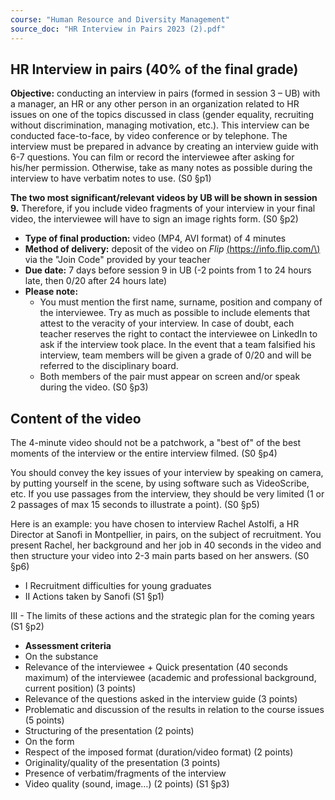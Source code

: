 ```yaml
---
course: "Human Resource and Diversity Management"
source_doc: "HR Interview in Pairs 2023 (2).pdf"
---
```

## **HR Interview in pairs (40% of the final grade)**

**Objective:** conducting an interview in pairs (formed in session 3 – UB) with a manager, an HR or any other person in an organization related to HR issues on one of the topics discussed in class (gender equality, recruiting without discrimination, managing motivation, etc.). This interview can be conducted face-to-face, by video conference or by telephone. The interview must be prepared in advance by creating an interview guide with 6-7 questions. You can film or record the interviewee after asking for his/her permission. Otherwise, take as many notes as possible during the interview to have verbatim notes to use. (S0 §p1)

**The two most significant/relevant videos by UB will be shown in session 9.** Therefore, if you include video fragments of your interview in your final video, the interviewee will have to sign an image rights form. (S0 §p2)

- **Type of final production:** video (MP4, AVI format) of 4 minutes
- **Method of delivery:** deposit of the video on *Flip* [\(https://info.flip.com/\)](https://info.flip.com/) via the "Join Code" provided by your teacher
- **Due date:** 7 days before session 9 in UB (-2 points from 1 to 24 hours late, then 0/20 after 24 hours late)
- **Please note:**
  - You must mention the first name, surname, position and company of the interviewee. Try as much as possible to include elements that attest to the veracity of your interview. In case of doubt, each teacher reserves the right to contact the interviewee on LinkedIn to ask if the interview took place. In the event that a team falsified his interview, team members will be given a grade of 0/20 and will be referred to the disciplinary board.
  - Both members of the pair must appear on screen and/or speak during the video. (S0 §p3)

## **Content of the video**

The 4-minute video should not be a patchwork, a "best of" of the best moments of the interview or the entire interview filmed. (S0 §p4)

You should convey the key issues of your interview by speaking on camera, by putting yourself in the scene, by using software such as VideoScribe, etc. If you use passages from the interview, they should be very limited (1 or 2 passages of max 15 seconds to illustrate a point). (S0 §p5)

Here is an example: you have chosen to interview Rachel Astolfi, a HR Director at Sanofi in Montpellier, in pairs, on the subject of recruitment. You present Rachel, her background and her job in 40 seconds in the video and then structure your video into 2-3 main parts based on her answers. (S0 §p6)


- I Recruitment difficulties for young graduates
- II Actions taken by Sanofi (S1 §p1)

III - The limits of these actions and the strategic plan for the coming years (S1 §p2)

- **Assessment criteria**
- On the substance
- Relevance of the interviewee + Quick presentation (40 seconds maximum) of the interviewee (academic and professional background, current position) (3 points)
- Relevance of the questions asked in the interview guide (3 points)
- Problematic and discussion of the results in relation to the course issues (5 points)
- Structuring of the presentation (2 points)
- On the form
- Respect of the imposed format (duration/video format) (2 points)
- Originality/quality of the presentation (3 points)
- Presence of verbatim/fragments of the interview
- Video quality (sound, image…) (2 points) (S1 §p3)
